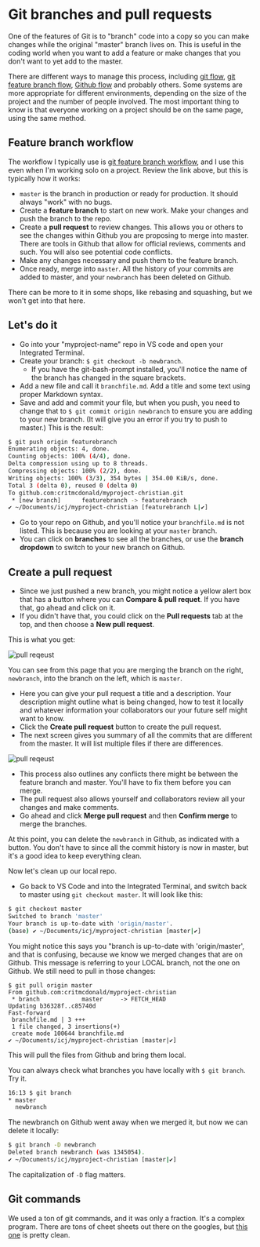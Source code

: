 # Git branches and pull requests

One of the features of Git is to "branch" code into a copy so you can make changes while the original "master" branch lives on. This is useful in the coding world when you want to add a feature or make changes that you don't want to yet add to the master.

There are different ways to manage this process, including [git flow](https://nvie.com/posts/a-successful-git-branching-model/), [git feature branch flow](https://www.atlassian.com/git/tutorials/comparing-workflows/feature-branch-workflow), [Github flow](https://guides.github.com/introduction/flow/) and probably others. Some systems are more appropriate for different environments, depending on the size of the project and the number of people involved. The most important thing to know is that everyone working on a project should be on the same page, using the same method.

## Feature branch workflow

The workflow I typically use is [git feature branch workflow](https://confluence.atlassian.com/Github/workflow-for-git-feature-branching-814201830.html), and I use this even when I'm working solo on a project. Review the link above, but this is typically how it works:

* `master` is the branch in production or ready for production. It should always "work" with no bugs.
* Create a **feature branch** to start on new work. Make your changes and push the branch to the repo.
* Create a **pull request** to review changes. This allows you or others to see the changes within Github you are proposing to merge into master. There are tools in Github that allow for official reviews, comments and such. You will also see potential code conflicts.
* Make any changes necessary and push them to the feature branch.
* Once ready, merge into `master`. All the history of your commits are added to master, and your `newbranch` has been deleted on Github.

There can be more to it in some shops, like rebasing and squashing, but we won't get into that here.

## Let's do it

* Go into your "myproject-name" repo in VS code and open your Integrated Terminal.
* Create your branch: `$ git checkout -b newbranch`.
  * If you have the git-bash-prompt installed, you'll notice the name of the branch has changed in the square brackets.
* Add a new file and call it `branchfile.md`. Add a title and some text using proper Markdown syntax.
* Save and add and commit your file, but when you push, you need to change that to `$ git commit origin newbranch` to ensure you are adding to your new branch. (It will give you an error if you try to push to master.) This is the result:

```bash
$ git push origin featurebranch
Enumerating objects: 4, done.
Counting objects: 100% (4/4), done.
Delta compression using up to 8 threads.
Compressing objects: 100% (2/2), done.
Writing objects: 100% (3/3), 354 bytes | 354.00 KiB/s, done.
Total 3 (delta 0), reused 0 (delta 0)
To github.com:critmcdonald/myproject-christian.git
 * [new branch]      featurebranch -> featurebranch
✔ ~/Documents/icj/myproject-christian [featurebranch L|✔]
```

* Go to your repo on Github, and you'll notice your `branchfile.md` is not listed. This is because you are looking at your `master` branch.
* You can click on **branches** to see all the branches, or use the **branch dropdown** to switch to your new branch on Github.

## Create a pull request

* Since we just pushed a new branch, you might notice a yellow alert box that has a button where you can **Compare & pull requet**. If you have that, go ahead and click on it.
* If you didn't have that, you could click on the **Pull requests** tab at the top, and then choose a **New pull request**.

This is what you get:

![pull reqeust](../../images/github-create-pr.png)

You can see from this page that you are merging the branch on the right, `newbranch`, into the branch on the left, which is `master`.

* Here you can give your pull request a title and a description. Your description might outline what is being changed, how to test it locally and whatever information your collaborators our your future self might want to know.
* Click the **Create pull request** button to create the pull request.
* The next screen gives you summary of all the commits that are different from the master. It will list multiple files if there are differences.

![pull reqeust](../../images/github-pull-request.png)

* This process also outlines any conflicts there might be between the feature branch and master. You'll have to fix them before you can merge.
* The pull request also allows yourself and collaborators review all your changes and make comments.
* Go ahead and click **Merge pull request** and then **Confirm merge** to merge the branches.

At this point, you can delete the `newbranch` in Github, as indicated with a button. You don't have to since all the commit history is now in master, but it's a good idea to keep everything clean.

Now let's clean up our local repo.

* Go back to VS Code and into the Integrated Terminal, and switch back to master using `git checkout master`. It will look like this:

```bash
$ git checkout master
Switched to branch 'master'
Your branch is up-to-date with 'origin/master'.
(base) ✔ ~/Documents/icj/myproject-christian [master|✔]
```

You might notice this says you "branch is up-to-date with 'origin/master', and that is confusing, because we know we merged changes that are on Github. This message is referring to your LOCAL branch, not the one on Github. We still need to pull in those changes:

```
$ git pull origin master
From github.com:critmcdonald/myproject-christian
 * branch            master     -> FETCH_HEAD
Updating b36328f..c85740d
Fast-forward
 branchfile.md | 3 +++
 1 file changed, 3 insertions(+)
 create mode 100644 branchfile.md
✔ ~/Documents/icj/myproject-christian [master|✔]
```

This will pull the files from Github and bring them local.

You can always check what branches you have locally with `$ git branch`. Try it.

``` bash
16:13 $ git branch
* master
  newbranch
```

The newbranch on Github went away when we merged it, but now we can delete it locally:

``` bash
$ git branch -D newbranch
Deleted branch newbranch (was 1345054).
✔ ~/Documents/icj/myproject-christian [master|✔] 

```

The capitalization of `-D` flag matters.

## Git commands

We used a ton of git commands, and it was only a fraction. It's a complex program. There are tons of cheet sheets out there on the googles, but [this one](https://www.git-tower.com/blog/git-cheat-sheet) is pretty clean.
